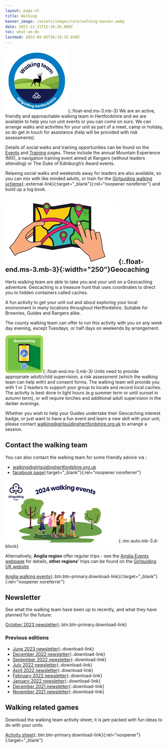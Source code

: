 ```yaml
---
layout: page-v5
title: Walking
banner_image: /assets/images/core/walking-banner.webp
date: 2021-11-21T12:10:26.889Z
toc: what-we-do
lastmod: 2022-09-05T20:19:32.010Z
---
```

![Walking team logo](/assets/images/2023/06/walking-team-badge.webp){:.float-end.ms-3.mb-3}
We are an active, friendly and approachable walking team in Hertfordshire and we are available to help you run unit events or you can come on ours. We can arrange walks and activities for your unit as part of a meet, camp or holiday, so do get in touch for assistance (help will be provided with risk assessments).

Details of social walks and training opportunities can be found on the [Events](/events/) and [Training](/training/) pages. These include the annual Mountain Experience  (MX), a navigation training event aimed at Rangers (without leaders attending)  or The Duke of Edinburgh’s Award events.

Relaxing social walks and weekends away for leaders are also available, so you can mix with like minded adults, or train for the [Girlguiding walking scheme](https://www.girlguiding.org.uk/information-for-volunteers/learning-and-development/leading-outdoor-adventures/walking-scheme/){:.external-link}{:target="_blank"}{:rel="noopener noreferrer"} and build up a log book.

## ![Map with geocache points](/assets/images/2022/11/geocaching.webp){:.float-end.ms-3.mb-3}{:width="250"}Geocaching

Herts walking team are able to take you and your unit on a Geocaching adventure. Geocaching is a treasure hunt that uses coordinates to direct you to hidden containers called caches.

A fun activity to get your unit out and about exploring your local environment in many locations throughout Hertfordshire. Suitable for Brownies, Guides and Rangers alike.

The county walking team can offer to run this activity with you on any week day evening, except Tuesdays, or half days on weekends by arrangement.

![Geocaching badge](/assets/images/2022/11/guides-geocaching.webp){:.float-end.ms-3.mb-3}
Units need to provide appropriate adult/child supervision, a risk assessment (which the walking team can help with) and consent forms. The walking team will provide you with 1 or 2 leaders to support your group to locate and record local caches. The activity is best done in light hours (e.g summer term or until sunset in autumn term), or will require torches and additional adult supervision in the darker evenings.

Whether you wish to help your Guides undertake their Geocaching interest badge, or just want to have a fun event and learn a new skill with your unit, please contact <walking@girlguidinghertfordshire.org.uk> to arrange a session.

## Contact the walking team

You can also contact the walking team for some friendly advice via :

- <i class="fa fa-envelope"></i> <walking@girlguidinghertfordshire.org.uk>
- <i class="fa fa-facebook-official"></i> [facebook page](https://www.facebook.com/hertsguideswalkingteam){:target="_blank"}{:rel="noopener noreferrer"}

![Anglia walking team](/assets/images/2024/01/anglia-walking.webp){:.mx-auto.mb-3.d-block}

Alternatively, **Anglia region** offer regular trips - see the [Anglia Events webpage](https://www.girlguiding-anglia.org.uk/events/walking-events/2024-walking-events) for details, **other regions&rsquo;** trips can be found on the [Girlguiding UK website](https://www.girlguiding.org.uk/making-guiding-happen/learning-and-development/leading-outdoor-adventures/walking-scheme/)

[Anglia walking events](/assets/docs/2024/anglia-2024-events-flyer.pdf){:.btn.btn-primary.download-link}{:target="_blank"}{:rel="noopener noreferrer"}

## Newsletter

See what the walking team have been up to recently, and what they have planned for the future:

[October 2023 newsletter](/assets/docs/2023/2023-10-walking-newsletter.pdf){:.btn.btn-primary.download-link}

### Previous editions

- [June 2023 newsletter](/assets/docs/2023/2023-06-walking-newsletter.pdf){:.download-link}
- [December 2022 newsletter](/assets/docs/2022/walking-team-dec-2022-newsletter.pdf){:.download-link}
- [September 2022 newsletter](/assets/docs/2022/walking-team-sept-2022-newsletter.pdf){:.download-link}
- [July 2022 newsletter](/assets/docs/2022/walking-team-july-2022-newsletter.pdf){:.download-link}
- [April 2022 newsletter](/assets/docs/2022/walking-team-april-2022-newsletter.pdf){:.download-link}
- [February 2022 newsletter](/assets/docs/2022/walking-team-feb-2022-newsletter.docx){:.download-link}
- [January 2022 newsletter](/assets/docs/2022/walking-team-jan-2022-newsletter.docx){:.download-link}
- [December 2021 newsletter](/assets/docs/walking-team-december-2021-newsletter.docx){:.download-link}
- [November 2021 newsletter](/assets/docs/walking-team-november-2021-newsletter.docx){:.download-link}

## Walking related games

Download the walking team activity sheet; it is jam packed with fun ideas to do with your units.

[Activity sheet](/assets/docs/2023/walking-team-activity-sheet.pdf){:.btn.btn-primary.download-link}{:rel="noopener"}{:target="_blank"}
